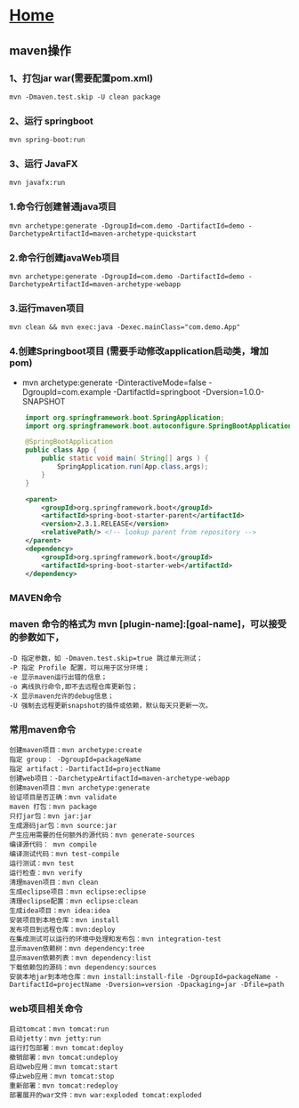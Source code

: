 # [Home](../README.md)

#### ########################################
## maven操作
### 1、打包jar war(需要配置pom.xml)
    mvn -Dmaven.test.skip -U clean package

### 2、运行 springboot
    mvn spring-boot:run

### 3、运行 JavaFX
    mvn javafx:run

### #######

### 1.命令行创建普通java项目
    mvn archetype:generate -DgroupId=com.demo -DartifactId=demo -DarchetypeArtifactId=maven-archetype-quickstart

### 2.命令行创建javaWeb项目
    mvn archetype:generate -DgroupId=com.demo -DartifactId=demo -DarchetypeArtifactId=maven-archetype-webapp

### 3.运行maven项目
    mvn clean && mvn exec:java -Dexec.mainClass="com.demo.App"

### 4.创建Springboot项目 (需要手动修改application启动类，增加pom)
- mvn archetype:generate -DinteractiveMode=false -DgroupId=com.example -DartifactId=springboot -Dversion=1.0.0-SNAPSHOT

```Java
    import org.springframework.boot.SpringApplication;
    import org.springframework.boot.autoconfigure.SpringBootApplication;

    @SpringBootApplication
    public class App {
        public static void main( String[] args ) {
            SpringApplication.run(App.class,args);
        }
    }
```
```xml
    <parent>
        <groupId>org.springframework.boot</groupId>
        <artifactId>spring-boot-starter-parent</artifactId>
        <version>2.3.1.RELEASE</version>
        <relativePath/> <!-- lookup parent from repository -->
    </parent>
    <dependency>
        <groupId>org.springframework.boot</groupId>
        <artifactId>spring-boot-starter-web</artifactId>
    </dependency>
```

#### ########################################
### MAVEN命令 ###
### maven 命令的格式为 mvn [plugin-name]:[goal-name]，可以接受的参数如下，
    -D 指定参数，如 -Dmaven.test.skip=true 跳过单元测试；
    -P 指定 Profile 配置，可以用于区分环境；
    -e 显示maven运行出错的信息；
    -o 离线执行命令,即不去远程仓库更新包；
    -X 显示maven允许的debug信息；
    -U 强制去远程更新snapshot的插件或依赖，默认每天只更新一次。

### 常用maven命令
    创建maven项目：mvn archetype:create
    指定 group： -DgroupId=packageName
    指定 artifact：-DartifactId=projectName
    创建web项目：-DarchetypeArtifactId=maven-archetype-webapp
    创建maven项目：mvn archetype:generate
    验证项目是否正确：mvn validate
    maven 打包：mvn package
    只打jar包：mvn jar:jar
    生成源码jar包：mvn source:jar
    产生应用需要的任何额外的源代码：mvn generate-sources
    编译源代码： mvn compile
    编译测试代码：mvn test-compile
    运行测试：mvn test
    运行检查：mvn verify
    清理maven项目：mvn clean
    生成eclipse项目：mvn eclipse:eclipse
    清理eclipse配置：mvn eclipse:clean
    生成idea项目：mvn idea:idea
    安装项目到本地仓库：mvn install
    发布项目到远程仓库：mvn:deploy
    在集成测试可以运行的环境中处理和发布包：mvn integration-test
    显示maven依赖树：mvn dependency:tree
    显示maven依赖列表：mvn dependency:list
    下载依赖包的源码：mvn dependency:sources
    安装本地jar到本地仓库：mvn install:install-file -DgroupId=packageName -DartifactId=projectName -Dversion=version -Dpackaging=jar -Dfile=path

### web项目相关命令
    启动tomcat：mvn tomcat:run
    启动jetty：mvn jetty:run
    运行打包部署：mvn tomcat:deploy
    撤销部署：mvn tomcat:undeploy
    启动web应用：mvn tomcat:start
    停止web应用：mvn tomcat:stop
    重新部署：mvn tomcat:redeploy
    部署展开的war文件：mvn war:exploded tomcat:exploded